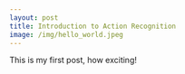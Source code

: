 ```yaml
---
layout: post
title: Introduction to Action Recognition
image: /img/hello_world.jpeg
---
```


This is my first post, how exciting!
